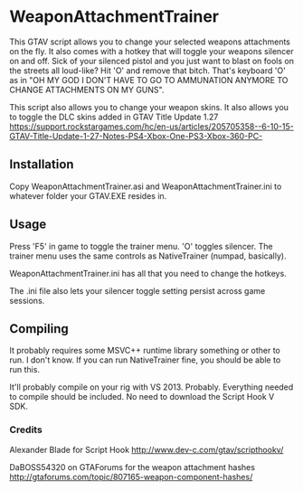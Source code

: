 # WeaponAttachmentTrainer
This GTAV script allows you to change your selected weapons attachments on the fly. 
It also comes with a hotkey that will toggle your weapons silencer on and off. Sick of your silenced pistol and you just want to blast on fools on the streets all loud-like? Hit 'O' and remove that bitch. That's keyboard 'O' as in "OH MY GOD I DON'T HAVE TO GO TO AMMUNATION ANYMORE TO CHANGE ATTACHMENTS ON MY GUNS".

This script also allows you to change your weapon skins. It also allows you to toggle the DLC skins added in GTAV Title Update 1.27 https://support.rockstargames.com/hc/en-us/articles/205705358--6-10-15-GTAV-Title-Update-1-27-Notes-PS4-Xbox-One-PS3-Xbox-360-PC-

## Installation
Copy WeaponAttachmentTrainer.asi and WeaponAttachmentTrainer.ini to whatever folder your GTAV.EXE resides in.

## Usage
Press 'F5' in game to toggle the trainer menu. 'O' toggles silencer. The trainer menu uses the same controls as NativeTrainer (numpad, basically).

WeaponAttachmentTrainer.ini has all that you need to change the hotkeys.

The .ini file also lets your silencer toggle setting persist across game sessions.

## Compiling
It probably requires some MSVC++ runtime library something or other to run. I don't know. If you can run NativeTrainer fine, you should be able to run this.

It'll probably compile on your rig with VS 2013. Probably. Everything needed to compile should be included. No need to download the Script Hook V SDK.

### Credits
Alexander Blade for Script Hook http://www.dev-c.com/gtav/scripthookv/

DaBOSS54320 on GTAForums for the weapon attachment hashes http://gtaforums.com/topic/807165-weapon-component-hashes/
